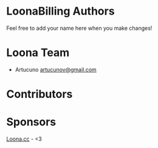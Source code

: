 # LoonaBilling Authors
Feel free to add your name here when you make changes!

# Loona Team
- Artucuno <artucunov@gmail.com>

# Contributors

# Sponsors
[Loona.cc](https://loona.cc) - <3
